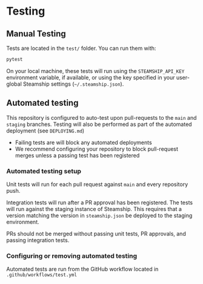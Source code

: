 # Testing

## Manual Testing

Tests are located in the `test/` folder. You can run them with:

```bash
pytest
```

On your local machine, these tests will run using the `STEAMSHIP_API_KEY` environment variable, if available, or using the key specified in your user-global Steamship settings (`~/.steamship.json`).

## Automated testing

This repository is configured to auto-test upon pull-requests to the `main` and `staging` branches. Testing will also be performed as part of the automated deployment (see `DEPLOYING.md`)

* Failing tests are will block any automated deployments
* We recommend configuring your repository to block pull-request merges unless a passing test has been registered

### Automated testing setup

Unit tests will run for each pull request against `main` and every repository push.

Integration tests will run after a PR approval has been registered. The tests will run against the staging
instance of Steamship. This requires that a version matching the version in `steamship.json`
be deployed to the staging environment.

PRs should not be merged without passing unit tests, PR approvals, and passing integration tests.

### Configuring or removing automated testing

Automated tests are run from the GitHub workflow located in `.github/workflows/test.yml`
    